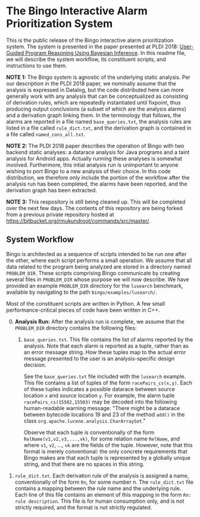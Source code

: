 The Bingo Interactive Alarm Prioritization System
=================================================

This is the public release of the Bingo interactive alarm prioritization system. The system is presented in the paper
presented at PLDI 2018: [User-Guided Program Reasoning Using Bayesian Inference](https://dl.acm.org/citation.cfm?id=3192417).
In this readme file, we will describe the system workflow, its constituent scripts, and instructions to use them.

**NOTE 1:** The Bingo system is agnostic of the underlying static analysis. Per our description in the PLDI 2018 paper,
we nominally assume that the analysis is expressed in Datalog, but the code distributed here can more generally work
with any analysis that can be conceptualized as consisting of derivation rules, which are repeatedly instantiated until
fixpoint, thus producing output conclusions (a subset of which are the analysis alarms) and a derivation graph linking
them. In the terminology that follows, the alarms are reported in a file named `base_queries.txt`, the analysis rules
are listed in a file called `rule_dict.txt`, and the derivation graph is contained in a file called
`named_cons_all.txt`.

**NOTE 2:** The PLDI 2018 paper describes the operation of Bingo with two backend static analyses: a datarace analysis
for Java programs and a taint analysis for Android apps. Actually running these analyses is somewhat involved.
Furthermore, this intial analysis run is unimportant to anyone wishing to port Bingo to a new analysis of their choice.
In this code distribution, we therefore only include the portion of the workflow after the analysis run has been
completed, the alarms have been reported, and the derivation graph has been extracted.

**NOTE 3:** This respository is still being cleaned up. This will be completed over the next few days. The contents of
this repository are being forked from a previous private repository hosted at
https://bitbucket.org/rmukundroot/commands/src/master/.

System Workflow
---------------

Bingo is architected as a sequence of scripts intended to be run one after the other, where each script performs a small
operation. We assume that all data related to the program being analyzed are stored in a directory named `PROBLEM_DIR`.
These scripts comprising Bingo communicate by creating several files in `PROBLEM_DIR` whose purpose we will now
describe. We have provided an example `PROBLEM_DIR` directory for the `lusearch` benchmark, available by navigating to
the path `bingo/examples/lusearch/`.

Most of the constituent scripts are written in Python. A few small performance-critical pieces of code have been written
in C++.

0. **Analysis Run:** After the analysis run is complete, we assume that the `PROBLEM_DIR` directory contains the
   following files:

   1. `base_queries.txt`. This file contains the list of alarms reported by the analysis. Note that each alarm is
      reported as a tuple, rather than as an error message string. How these tuples map to the actual error message
      presented to the user is an analysis-specific design decision.

      See the `base_queries.txt` file included with the `lusearch` example. This file contains a list of tuples of the
      form `racePairs_cs(x,y)`. Each of these tuples indicates a possible datarace between source location `x` and
      source location `y`. For example, the alarm tuple `racePairs_cs(15502,15503)` may be decoded into the following
      human-readable warning message: "There might be a datarace between bytecode locations 19 and 23 of the method
      `add()` in the class `org.apache.lucene.analysis.CharArraySet`."

      Observe that each tuple is conventionally of the form `RelName(v1,v2,v3,...,vk)`, for some relation name
      `RelName`, and where `v1`, `v2`, ..., `vk` are the fields of the tuple. However, note that this format is merely
      conventional: the only concrete requirements that Bingo makes are that each tuple is represented by a globally
      unique string, and that there are no spaces in this string.

  2. `rule_dict.txt`. Each derivation rule of the analysis is assigned a name, conventionally of the form `Rn`, for some
     number n. The `rule_dict.txt` file contains a mapping between the rule name and the underlying rule. Each line of
     this file contains an element of this mapping in the form `Rn: rule description`. This file is for human
     consumption only, and is not strictly required, and the format is not strictly regulated.
